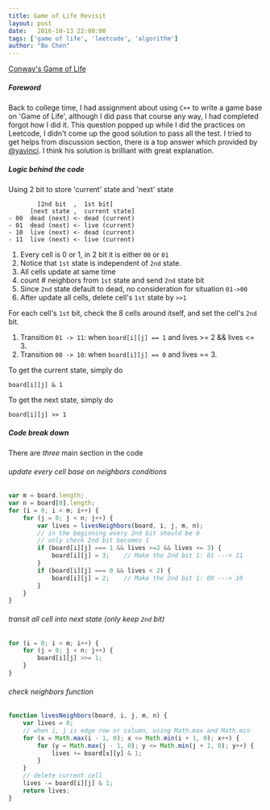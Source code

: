 ```yaml
---
title: Game of Life Revisit
layout: post
date:   2016-10-13 22:00:00 
tags: ['game of life', 'leetcode', 'algorithm']
author: "Bo Chen"
---
```

[Conway's Game of Life](https://en.wikipedia.org/wiki/Conway%27s_Game_of_Life)

##### Foreword
Back to college time, I had assignment about using `C++` to write a game base on 'Game of Life', although I did pass that course any way, I had completed forgot how I did it. This question popped up while I did the practices on Leetcode,  I didn't come up the good solution to pass all the test. I tried to get helps from discussion section, there is a top answer which provided by [@yavinci](https://discuss.leetcode.com/topic/29054/easiest-java-solution-with-explanation). I think his solution is brilliant with great explanation. 

##### Logic behind the code
Using 2 bit to store 'current' state and 'next' state
~~~
        [2nd bit  ,  1st bit] 
      [next state ,  current state]
- 00  dead (next) <- dead (current)
- 01  dead (next) <- live (current)  
- 10  live (next) <- dead (current)  
- 11  live (next) <- live (current)
~~~

1. Every cell is 0 or 1, in 2 bit it is either `00` or `01`
2. Notice that `1st` state is independent of `2nd` state.
3. All cells update at same time
4. count # neighbors from `1st` state and send `2nd` state bit
5. Since `2nd` state default to dead, no consideration for situation `01->00`
6. After update all cells, delete cell's `1st` state by `>>1`

For each cell's `1st` bit, check the 8 cells around itself, and set the cell's `2nd` bit.

1. Transition `01 -> 11`: when `board[i][j] == 1` and lives >= 2 && lives <= 3.
2. Transition `00 -> 10`: when `board[i][j] == 0` and lives == 3.

To get the current state, simply do

`board[i][j] & 1`

To get the next state, simply do

`board[i][j] >> 1`

##### Code break down
There are *three* main section in the code

###### update every cell base on neighbors conditions
~~~js
var m = board.length;
var n = board[0].length;
for (i = 0; i < m; i++) {
    for (j = 0; j < n; j++) {
        var lives = livesNeighbors(board, i, j, m, n);
        // in the beginning every 2nd bit should be 0
        // only check 2nd bit becomes 1
        if (board[i][j] === 1 && lives >=2 && lives <= 3) {
            board[i][j] = 3;    // Make the 2nd bit 1: 01 ---> 11
        }
        if (board[i][j] === 0 && lives < 2) {
            board[i][j] = 2;    // Make the 2nd bit 1: 00 ---> 10
        }
    }
}
~~~

###### transit all cell into next state (only keep `2nd` bit)
~~~js
for (i = 0; i < m; i++) {
    for (j = 0; j < n; j++) {
        board[i][j] >>= 1;
    }
}
~~~

###### check neighbors function
~~~js
function livesNeighbors(board, i, j, m, n) {
    var lives = 0;
    // when i, j is edge row or column, using Math.max and Math.min
    for (x = Math.max(i - 1, 0); x <= Math.min(i + 1, 0); x++) {
        for (y = Math.max(j - 1, 0); y <= Math.min(j + 1, 0); y++) {
            lives += board[x][y] & 1;
        }
    }
    // delete current cell
    lives -= board[i][j] & 1;
    return lives;
}
~~~
